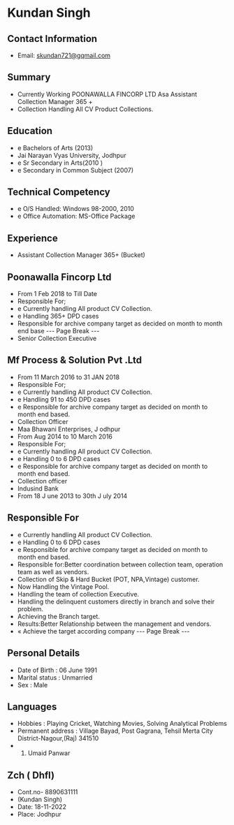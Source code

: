 # Kundan Singh

## Contact Information

* Email: skundan721@gqmail.com


## Summary

* Currently Working POONAWALLA FINCORP LTD Asa Assistant Collection Manager 365 +
* Collection Handling All CV Product Collections.


## Education

* e Bachelors of Arts (2013)
* Jai Narayan Vyas University, Jodhpur
* e Sr Secondary in Arts(2010 )
* e Secondary in Common Subject (2007)


## Technical Competency

* e O/S Handled: Windows 98-2000, 2010
* e Office Automation: MS-Office Package


## Experience

* Assistant Collection Manager 365+ (Bucket)


## Poonawalla Fincorp Ltd

* From 1 Feb 2018 to Till Date
* Responsible For;
* e Currently handling All product CV Collection.
* e Handling 365+ DPD cases
* Responsible for archive company target as decided on month to month end base
--- Page Break ---
* Senior Collection Executive


## Mf Process & Solution Pvt .Ltd

* From 11 March 2016 to 31 JAN 2018
* Responsible For;
* e Currently handling All product CV Collection.
* e Handling 91 to 450 DPD cases
* e Responsible for archive company target as decided on month to month end based.
* Collection Officer
* Maa Bhawani Enterprises, J odhpur
* From Aug 2014 to 10 March 2016
* Responsible For;
* e Currently handling All product CV Collection.
* e Handling 0 to 6 DPD cases
* e Responsible for archive company target as decided on month to month end based.
* Collection officer
* Indusind Bank
* From 18 J une 2013 to 30th J uly 2014


## Responsible For

* e Currently handling All product CV Collection.
* e Handling 0 to 6 DPD cases
* e Responsible for archive company target as decided on month to month end based.
* Responsible for:Better coordination between collection team, operation team as well as vendors.
* Collection of Skip & Hard Bucket (POT, NPA,Vintage) customer.
* Now Handling the Vintage Pool.
* Handling the team of collection Executive.
* Handling the delinquent customers directly in branch and solve their problem.
* Achieving the Branch target.
* Results:Better Relationship between the management and vendors.
* « Achieve the target according company
--- Page Break ---


## Personal Details

* Date of Birth : 06 June 1991
* Marital status : Unmarried
* Sex : Male


## Languages

* Hobbies : Playing Cricket, Watching Movies, Solving Analytical Problems
* Permanent address : Village Bayad, Post Gagrana, Tehsil Merta City District-Nagour,(Raj) 341510
* 1. Umaid Panwar


## Zch ( Dhfl)

* Cont.no- 8890631111
* (Kundan Singh)
* Date: 18-11-2022
* Place: Jodhpur

